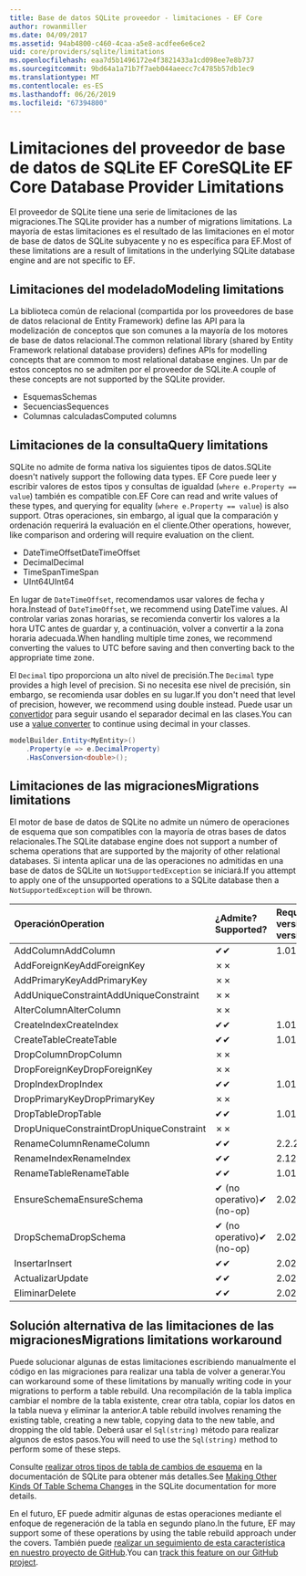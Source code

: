 ```yaml
---
title: Base de datos SQLite proveedor - limitaciones - EF Core
author: rowanmiller
ms.date: 04/09/2017
ms.assetid: 94ab4800-c460-4caa-a5e8-acdfee6e6ce2
uid: core/providers/sqlite/limitations
ms.openlocfilehash: eaa7d5b1496172e4f3821433a1cd098ee7e8b737
ms.sourcegitcommit: 9bd64a1a71b7f7aeb044aeecc7c4785b57db1ec9
ms.translationtype: MT
ms.contentlocale: es-ES
ms.lasthandoff: 06/26/2019
ms.locfileid: "67394800"
---
```

# <a name="sqlite-ef-core-database-provider-limitations"></a><span data-ttu-id="a20cd-102">Limitaciones del proveedor de base de datos de SQLite EF Core</span><span class="sxs-lookup"><span data-stu-id="a20cd-102">SQLite EF Core Database Provider Limitations</span></span>

<span data-ttu-id="a20cd-103">El proveedor de SQLite tiene una serie de limitaciones de las migraciones.</span><span class="sxs-lookup"><span data-stu-id="a20cd-103">The SQLite provider has a number of migrations limitations.</span></span> <span data-ttu-id="a20cd-104">La mayoría de estas limitaciones es el resultado de las limitaciones en el motor de base de datos de SQLite subyacente y no es específica para EF.</span><span class="sxs-lookup"><span data-stu-id="a20cd-104">Most of these limitations are a result of limitations in the underlying SQLite database engine and are not specific to EF.</span></span>

## <a name="modeling-limitations"></a><span data-ttu-id="a20cd-105">Limitaciones del modelado</span><span class="sxs-lookup"><span data-stu-id="a20cd-105">Modeling limitations</span></span>

<span data-ttu-id="a20cd-106">La biblioteca común de relacional (compartida por los proveedores de base de datos relacional de Entity Framework) define las API para la modelización de conceptos que son comunes a la mayoría de los motores de base de datos relacional.</span><span class="sxs-lookup"><span data-stu-id="a20cd-106">The common relational library (shared by Entity Framework relational database providers) defines APIs for modelling concepts that are common to most relational database engines.</span></span> <span data-ttu-id="a20cd-107">Un par de estos conceptos no se admiten por el proveedor de SQLite.</span><span class="sxs-lookup"><span data-stu-id="a20cd-107">A couple of these concepts are not supported by the SQLite provider.</span></span>

* <span data-ttu-id="a20cd-108">Esquemas</span><span class="sxs-lookup"><span data-stu-id="a20cd-108">Schemas</span></span>
* <span data-ttu-id="a20cd-109">Secuencias</span><span class="sxs-lookup"><span data-stu-id="a20cd-109">Sequences</span></span>
* <span data-ttu-id="a20cd-110">Columnas calculadas</span><span class="sxs-lookup"><span data-stu-id="a20cd-110">Computed columns</span></span>

## <a name="query-limitations"></a><span data-ttu-id="a20cd-111">Limitaciones de la consulta</span><span class="sxs-lookup"><span data-stu-id="a20cd-111">Query limitations</span></span>

<span data-ttu-id="a20cd-112">SQLite no admite de forma nativa los siguientes tipos de datos.</span><span class="sxs-lookup"><span data-stu-id="a20cd-112">SQLite doesn't natively support the following data types.</span></span> <span data-ttu-id="a20cd-113">EF Core puede leer y escribir valores de estos tipos y consultas de igualdad (`where e.Property == value`) también es compatible con.</span><span class="sxs-lookup"><span data-stu-id="a20cd-113">EF Core can read and write values of these types, and querying for equality (`where e.Property == value`) is also support.</span></span> <span data-ttu-id="a20cd-114">Otras operaciones, sin embargo, al igual que la comparación y ordenación requerirá la evaluación en el cliente.</span><span class="sxs-lookup"><span data-stu-id="a20cd-114">Other operations, however, like comparison and ordering will require evaluation on the client.</span></span>

* <span data-ttu-id="a20cd-115">DateTimeOffset</span><span class="sxs-lookup"><span data-stu-id="a20cd-115">DateTimeOffset</span></span>
* <span data-ttu-id="a20cd-116">Decimal</span><span class="sxs-lookup"><span data-stu-id="a20cd-116">Decimal</span></span>
* <span data-ttu-id="a20cd-117">TimeSpan</span><span class="sxs-lookup"><span data-stu-id="a20cd-117">TimeSpan</span></span>
* <span data-ttu-id="a20cd-118">UInt64</span><span class="sxs-lookup"><span data-stu-id="a20cd-118">UInt64</span></span>

<span data-ttu-id="a20cd-119">En lugar de `DateTimeOffset`, recomendamos usar valores de fecha y hora.</span><span class="sxs-lookup"><span data-stu-id="a20cd-119">Instead of `DateTimeOffset`, we recommend using DateTime values.</span></span> <span data-ttu-id="a20cd-120">Al controlar varias zonas horarias, se recomienda convertir los valores a la hora UTC antes de guardar y, a continuación, volver a convertir a la zona horaria adecuada.</span><span class="sxs-lookup"><span data-stu-id="a20cd-120">When handling multiple time zones, we recommend converting the values to UTC before saving and then converting back to the appropriate time zone.</span></span>

<span data-ttu-id="a20cd-121">El `Decimal` tipo proporciona un alto nivel de precisión.</span><span class="sxs-lookup"><span data-stu-id="a20cd-121">The `Decimal` type provides a high level of precision.</span></span> <span data-ttu-id="a20cd-122">Si no necesita ese nivel de precisión, sin embargo, se recomienda usar dobles en su lugar.</span><span class="sxs-lookup"><span data-stu-id="a20cd-122">If you don't need that level of precision, however, we recommend using double instead.</span></span> <span data-ttu-id="a20cd-123">Puede usar un [convertidor](../../modeling/value-conversions.md) para seguir usando el separador decimal en las clases.</span><span class="sxs-lookup"><span data-stu-id="a20cd-123">You can use a [value converter](../../modeling/value-conversions.md) to continue using decimal in your classes.</span></span>

``` csharp
modelBuilder.Entity<MyEntity>()
    .Property(e => e.DecimalProperty)
    .HasConversion<double>();
```

## <a name="migrations-limitations"></a><span data-ttu-id="a20cd-124">Limitaciones de las migraciones</span><span class="sxs-lookup"><span data-stu-id="a20cd-124">Migrations limitations</span></span>

<span data-ttu-id="a20cd-125">El motor de base de datos de SQLite no admite un número de operaciones de esquema que son compatibles con la mayoría de otras bases de datos relacionales.</span><span class="sxs-lookup"><span data-stu-id="a20cd-125">The SQLite database engine does not support a number of schema operations that are supported by the majority of other relational databases.</span></span> <span data-ttu-id="a20cd-126">Si intenta aplicar una de las operaciones no admitidas en una base de datos de SQLite un `NotSupportedException` se iniciará.</span><span class="sxs-lookup"><span data-stu-id="a20cd-126">If you attempt to apply one of the unsupported operations to a SQLite database then a `NotSupportedException` will be thrown.</span></span>

| <span data-ttu-id="a20cd-127">Operación</span><span class="sxs-lookup"><span data-stu-id="a20cd-127">Operation</span></span>            | <span data-ttu-id="a20cd-128">¿Admite?</span><span class="sxs-lookup"><span data-stu-id="a20cd-128">Supported?</span></span> | <span data-ttu-id="a20cd-129">Requiere la versión</span><span class="sxs-lookup"><span data-stu-id="a20cd-129">Requires version</span></span> |
|:---------------------|:-----------|:-----------------|
| <span data-ttu-id="a20cd-130">AddColumn</span><span class="sxs-lookup"><span data-stu-id="a20cd-130">AddColumn</span></span>            | <span data-ttu-id="a20cd-131">✔</span><span class="sxs-lookup"><span data-stu-id="a20cd-131">✔</span></span>          | <span data-ttu-id="a20cd-132">1.0</span><span class="sxs-lookup"><span data-stu-id="a20cd-132">1.0</span></span>              |
| <span data-ttu-id="a20cd-133">AddForeignKey</span><span class="sxs-lookup"><span data-stu-id="a20cd-133">AddForeignKey</span></span>        | <span data-ttu-id="a20cd-134">✗</span><span class="sxs-lookup"><span data-stu-id="a20cd-134">✗</span></span>          |                  |
| <span data-ttu-id="a20cd-135">AddPrimaryKey</span><span class="sxs-lookup"><span data-stu-id="a20cd-135">AddPrimaryKey</span></span>        | <span data-ttu-id="a20cd-136">✗</span><span class="sxs-lookup"><span data-stu-id="a20cd-136">✗</span></span>          |                  |
| <span data-ttu-id="a20cd-137">AddUniqueConstraint</span><span class="sxs-lookup"><span data-stu-id="a20cd-137">AddUniqueConstraint</span></span>  | <span data-ttu-id="a20cd-138">✗</span><span class="sxs-lookup"><span data-stu-id="a20cd-138">✗</span></span>          |                  |
| <span data-ttu-id="a20cd-139">AlterColumn</span><span class="sxs-lookup"><span data-stu-id="a20cd-139">AlterColumn</span></span>          | <span data-ttu-id="a20cd-140">✗</span><span class="sxs-lookup"><span data-stu-id="a20cd-140">✗</span></span>          |                  |
| <span data-ttu-id="a20cd-141">CreateIndex</span><span class="sxs-lookup"><span data-stu-id="a20cd-141">CreateIndex</span></span>          | <span data-ttu-id="a20cd-142">✔</span><span class="sxs-lookup"><span data-stu-id="a20cd-142">✔</span></span>          | <span data-ttu-id="a20cd-143">1.0</span><span class="sxs-lookup"><span data-stu-id="a20cd-143">1.0</span></span>              |
| <span data-ttu-id="a20cd-144">CreateTable</span><span class="sxs-lookup"><span data-stu-id="a20cd-144">CreateTable</span></span>          | <span data-ttu-id="a20cd-145">✔</span><span class="sxs-lookup"><span data-stu-id="a20cd-145">✔</span></span>          | <span data-ttu-id="a20cd-146">1.0</span><span class="sxs-lookup"><span data-stu-id="a20cd-146">1.0</span></span>              |
| <span data-ttu-id="a20cd-147">DropColumn</span><span class="sxs-lookup"><span data-stu-id="a20cd-147">DropColumn</span></span>           | <span data-ttu-id="a20cd-148">✗</span><span class="sxs-lookup"><span data-stu-id="a20cd-148">✗</span></span>          |                  |
| <span data-ttu-id="a20cd-149">DropForeignKey</span><span class="sxs-lookup"><span data-stu-id="a20cd-149">DropForeignKey</span></span>       | <span data-ttu-id="a20cd-150">✗</span><span class="sxs-lookup"><span data-stu-id="a20cd-150">✗</span></span>          |                  |
| <span data-ttu-id="a20cd-151">DropIndex</span><span class="sxs-lookup"><span data-stu-id="a20cd-151">DropIndex</span></span>            | <span data-ttu-id="a20cd-152">✔</span><span class="sxs-lookup"><span data-stu-id="a20cd-152">✔</span></span>          | <span data-ttu-id="a20cd-153">1.0</span><span class="sxs-lookup"><span data-stu-id="a20cd-153">1.0</span></span>              |
| <span data-ttu-id="a20cd-154">DropPrimaryKey</span><span class="sxs-lookup"><span data-stu-id="a20cd-154">DropPrimaryKey</span></span>       | <span data-ttu-id="a20cd-155">✗</span><span class="sxs-lookup"><span data-stu-id="a20cd-155">✗</span></span>          |                  |
| <span data-ttu-id="a20cd-156">DropTable</span><span class="sxs-lookup"><span data-stu-id="a20cd-156">DropTable</span></span>            | <span data-ttu-id="a20cd-157">✔</span><span class="sxs-lookup"><span data-stu-id="a20cd-157">✔</span></span>          | <span data-ttu-id="a20cd-158">1.0</span><span class="sxs-lookup"><span data-stu-id="a20cd-158">1.0</span></span>              |
| <span data-ttu-id="a20cd-159">DropUniqueConstraint</span><span class="sxs-lookup"><span data-stu-id="a20cd-159">DropUniqueConstraint</span></span> | <span data-ttu-id="a20cd-160">✗</span><span class="sxs-lookup"><span data-stu-id="a20cd-160">✗</span></span>          |                  |
| <span data-ttu-id="a20cd-161">RenameColumn</span><span class="sxs-lookup"><span data-stu-id="a20cd-161">RenameColumn</span></span>         | <span data-ttu-id="a20cd-162">✔</span><span class="sxs-lookup"><span data-stu-id="a20cd-162">✔</span></span>          | <span data-ttu-id="a20cd-163">2.2.2</span><span class="sxs-lookup"><span data-stu-id="a20cd-163">2.2.2</span></span>            |
| <span data-ttu-id="a20cd-164">RenameIndex</span><span class="sxs-lookup"><span data-stu-id="a20cd-164">RenameIndex</span></span>          | <span data-ttu-id="a20cd-165">✔</span><span class="sxs-lookup"><span data-stu-id="a20cd-165">✔</span></span>          | <span data-ttu-id="a20cd-166">2.1</span><span class="sxs-lookup"><span data-stu-id="a20cd-166">2.1</span></span>              |
| <span data-ttu-id="a20cd-167">RenameTable</span><span class="sxs-lookup"><span data-stu-id="a20cd-167">RenameTable</span></span>          | <span data-ttu-id="a20cd-168">✔</span><span class="sxs-lookup"><span data-stu-id="a20cd-168">✔</span></span>          | <span data-ttu-id="a20cd-169">1.0</span><span class="sxs-lookup"><span data-stu-id="a20cd-169">1.0</span></span>              |
| <span data-ttu-id="a20cd-170">EnsureSchema</span><span class="sxs-lookup"><span data-stu-id="a20cd-170">EnsureSchema</span></span>         | <span data-ttu-id="a20cd-171">✔ (no operativo)</span><span class="sxs-lookup"><span data-stu-id="a20cd-171">✔ (no-op)</span></span>  | <span data-ttu-id="a20cd-172">2.0</span><span class="sxs-lookup"><span data-stu-id="a20cd-172">2.0</span></span>              |
| <span data-ttu-id="a20cd-173">DropSchema</span><span class="sxs-lookup"><span data-stu-id="a20cd-173">DropSchema</span></span>           | <span data-ttu-id="a20cd-174">✔ (no operativo)</span><span class="sxs-lookup"><span data-stu-id="a20cd-174">✔ (no-op)</span></span>  | <span data-ttu-id="a20cd-175">2.0</span><span class="sxs-lookup"><span data-stu-id="a20cd-175">2.0</span></span>              |
| <span data-ttu-id="a20cd-176">Insertar</span><span class="sxs-lookup"><span data-stu-id="a20cd-176">Insert</span></span>               | <span data-ttu-id="a20cd-177">✔</span><span class="sxs-lookup"><span data-stu-id="a20cd-177">✔</span></span>          | <span data-ttu-id="a20cd-178">2.0</span><span class="sxs-lookup"><span data-stu-id="a20cd-178">2.0</span></span>              |
| <span data-ttu-id="a20cd-179">Actualizar</span><span class="sxs-lookup"><span data-stu-id="a20cd-179">Update</span></span>               | <span data-ttu-id="a20cd-180">✔</span><span class="sxs-lookup"><span data-stu-id="a20cd-180">✔</span></span>          | <span data-ttu-id="a20cd-181">2.0</span><span class="sxs-lookup"><span data-stu-id="a20cd-181">2.0</span></span>              |
| <span data-ttu-id="a20cd-182">Eliminar</span><span class="sxs-lookup"><span data-stu-id="a20cd-182">Delete</span></span>               | <span data-ttu-id="a20cd-183">✔</span><span class="sxs-lookup"><span data-stu-id="a20cd-183">✔</span></span>          | <span data-ttu-id="a20cd-184">2.0</span><span class="sxs-lookup"><span data-stu-id="a20cd-184">2.0</span></span>              |

## <a name="migrations-limitations-workaround"></a><span data-ttu-id="a20cd-185">Solución alternativa de las limitaciones de las migraciones</span><span class="sxs-lookup"><span data-stu-id="a20cd-185">Migrations limitations workaround</span></span>

<span data-ttu-id="a20cd-186">Puede solucionar algunas de estas limitaciones escribiendo manualmente el código en las migraciones para realizar una tabla de volver a generar.</span><span class="sxs-lookup"><span data-stu-id="a20cd-186">You can workaround some of these limitations by manually writing code in your migrations to perform a table rebuild.</span></span> <span data-ttu-id="a20cd-187">Una recompilación de la tabla implica cambiar el nombre de la tabla existente, crear otra tabla, copiar los datos en la tabla nueva y eliminar la anterior.</span><span class="sxs-lookup"><span data-stu-id="a20cd-187">A table rebuild involves renaming the existing table, creating a new table, copying data to the new table, and dropping the old table.</span></span> <span data-ttu-id="a20cd-188">Deberá usar el `Sql(string)` método para realizar algunos de estos pasos.</span><span class="sxs-lookup"><span data-stu-id="a20cd-188">You will need to use the `Sql(string)` method to perform some of these steps.</span></span>

<span data-ttu-id="a20cd-189">Consulte [realizar otros tipos de tabla de cambios de esquema](http://sqlite.org/lang_altertable.html#otheralter) en la documentación de SQLite para obtener más detalles.</span><span class="sxs-lookup"><span data-stu-id="a20cd-189">See [Making Other Kinds Of Table Schema Changes](http://sqlite.org/lang_altertable.html#otheralter) in the SQLite documentation for more details.</span></span>

<span data-ttu-id="a20cd-190">En el futuro, EF puede admitir algunas de estas operaciones mediante el enfoque de regeneración de la tabla en segundo plano.</span><span class="sxs-lookup"><span data-stu-id="a20cd-190">In the future, EF may support some of these operations by using the table rebuild approach under the covers.</span></span> <span data-ttu-id="a20cd-191">También puede [realizar un seguimiento de esta característica en nuestro proyecto de GitHub](https://github.com/aspnet/EntityFrameworkCore/issues/329).</span><span class="sxs-lookup"><span data-stu-id="a20cd-191">You can [track this feature on our GitHub project](https://github.com/aspnet/EntityFrameworkCore/issues/329).</span></span>
